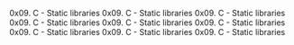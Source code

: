 0x09. C - Static libraries
0x09. C - Static libraries
0x09. C - Static libraries
0x09. C - Static libraries
0x09. C - Static libraries
0x09. C - Static libraries
0x09. C - Static libraries
0x09. C - Static libraries
0x09. C - Static libraries

